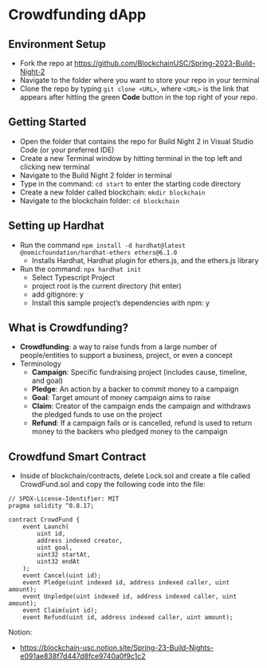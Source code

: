 # Crowdfunding dApp

## Environment Setup

- Fork the repo at https://github.com/BlockchainUSC/Spring-2023-Build-Night-2
- Navigate to the folder where you want to store your repo in your terminal
- Clone the repo by typing `git clone <URL>`, where `<URL>` is the link that appears after hitting the green **Code** button in the top right of your repo.


## Getting Started
- Open the folder that contains the repo for Build Night 2 in Visual Studio Code (or your preferred IDE)
- Create a new Terminal window by hitting terminal in the top left and clicking new terminal
- Navigate to the Build Night 2 folder in terminal
- Type in the command: `cd start` to enter the starting code directory
- Create a new folder called blockchain: `mkdir blockchain`
- Navigate to the blockchain folder: `cd blockchain`

## Setting up Hardhat
- Run the command `npm install -d hardhat@latest @nomicfoundation/hardhat-ethers ethers@6.1.0`
  - Installs Hardhat, Hardhat plugin for ethers.js, and the ethers.js library
- Run the command: `npx hardhat init`
  - Select Typescript Project 
  - project root is the current directory (hit enter)
  - add gitignore: y 
  - Install this sample project’s dependencies with npm: y

## What is Crowdfunding?
- **Crowdfunding**: a way to raise funds from a large number of people/entities to support a business, project, or even a concept
- Terminology 
  - **Campaign**: Specific fundraising project (includes cause, timeline, and goal)
  - **Pledge**: An action by a backer to commit money to a campaign 
  - **Goal**: Target amount of money campaign aims to raise 
  - **Claim**: Creator of the campaign ends the campaign and withdraws the pledged funds to use on the project 
  - **Refund**: If a campaign fails or is cancelled, refund is used to return money to the backers who pledged money to the campaign

## Crowdfund Smart Contract
- Inside of blockchain/contracts, delete Lock.sol and create a file called CrowdFund.sol  and copy the following code into the file:
```solidity
// SPDX-License-Identifier: MIT
pragma solidity ^0.8.17;

contract CrowdFund {
    event Launch(
        uint id,
        address indexed creator,
        uint goal,
        uint32 startAt,
        uint32 endAt
    );
    event Cancel(uint id);
    event Pledge(uint indexed id, address indexed caller, uint amount);
    event Unpledge(uint indexed id, address indexed caller, uint amount);
    event Claim(uint id);
    event Refund(uint id, address indexed caller, uint amount);
```








Notion: 
-   https://blockchain-usc.notion.site/Spring-23-Build-Nights-e091ae838f7d447d8fce9740a0f9c1c2